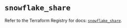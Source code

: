 # `snowflake_share`

Refer to the Terraform Registry for docs: [`snowflake_share`](https://registry.terraform.io/providers/snowflake-labs/snowflake/0.91.0/docs/resources/share).
